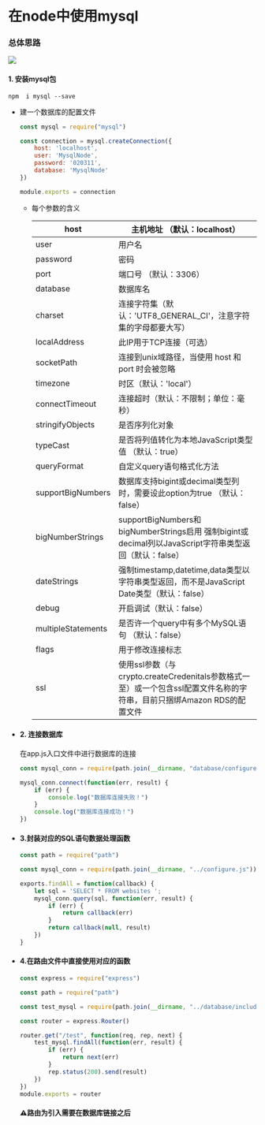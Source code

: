 # 在node中使用mysql

### 总体思路

<img src="https://43423.oss-cn-beijing.aliyuncs.com/img/20190915204541.png"/>



#### 1. 安装mysql包

`npm  i mysql --save`

+ 建一个数据库的配置文件

  ```javascript
  const mysql = require("mysql")
  
  const connection = mysql.createConnection({
      host: 'localhost',
      user: 'MysqlNode',
      password: '020311',
      database: 'MysqlNode'
  })
  
  module.exports = connection
  
  ```

  + 每个参数的含义

    | host               | 主机地址 （默认：localhost）                                 |
    | ------------------ | ------------------------------------------------------------ |
    | user               | 用户名                                                       |
    | password           | 密码                                                         |
    | port               | 端口号 （默认：3306）                                        |
    | database           | 数据库名                                                     |
    | charset            | 连接字符集（默认：'UTF8_GENERAL_CI'，注意字符集的字母都要大写） |
    | localAddress       | 此IP用于TCP连接（可选）                                      |
    | socketPath         | 连接到unix域路径，当使用 host 和 port 时会被忽略             |
    | timezone           | 时区（默认：'local'）                                        |
    | connectTimeout     | 连接超时（默认：不限制；单位：毫秒）                         |
    | stringifyObjects   | 是否序列化对象                                               |
    | typeCast           | 是否将列值转化为本地JavaScript类型值 （默认：true）          |
    | queryFormat        | 自定义query语句格式化方法                                    |
    | supportBigNumbers  | 数据库支持bigint或decimal类型列时，需要设此option为true （默认：false） |
    | bigNumberStrings   | supportBigNumbers和bigNumberStrings启用 强制bigint或decimal列以JavaScript字符串类型返回（默认：false） |
    | dateStrings        | 强制timestamp,datetime,data类型以字符串类型返回，而不是JavaScript Date类型（默认：false） |
    | debug              | 开启调试（默认：false）                                      |
    | multipleStatements | 是否许一个query中有多个MySQL语句 （默认：false）             |
    | flags              | 用于修改连接标志                                             |
    | ssl                | 使用ssl参数（与crypto.createCredenitals参数格式一至）或一个包含ssl配置文件名称的字符串，目前只捆绑Amazon RDS的配置文件 |



+ #### 2. 连接数据库

  在app.js入口文件中进行数据库的连接

  ```javascript
  const mysql_conn = require(path.join(__dirname, "database/configure.js")) //加载数据库配置信息
  
  mysql_conn.connect(function(err, result) {
      if (err) {
          console.log("数据库连接失败！")
      }
      console.log("数据库连接成功！")
  })
  ```

+ #### 3.封装对应的**SQL**语句数据处理函数

  ```javascript
  const path = require("path")
  
  const mysql_conn = require(path.join(__dirname, "../configure.js"))
  
  exports.findAll = function(callback) {
      let sql = 'SELECT * FROM websites ';
      mysql_conn.query(sql, function(err, result) {
          if (err) {
              return callback(err)
          }
          return callback(null, result)
      })
  }
  ```

+ #### 4.在路由文件中直接使用对应的函数

  ```javascript
  const express = require("express")
  
  const path = require("path")
  
  const test_mysql = require(path.join(__dirname, "../database/include/test_mysql.js"))
  
  const router = express.Router()
  
  router.get("/test", function(req, rep, next) {
      test_mysql.findAll(function(err, result) {
          if (err) {
              return next(err)
          }
          rep.status(200).send(result)
      })
  })
  module.exports = router
  ```

  #### :warning:路由为引入需要在数据库链接之后

  

